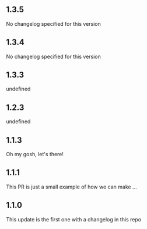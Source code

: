 
## 1.3.5

No changelog specified for this version
                
## 1.3.4

No changelog specified for this version
                
## 1.3.3

undefined
                
## 1.2.3

undefined
                
## 1.1.3

Oh my gosh, let's there!

## 1.1.1

This PR is just a small example of how we can make ...
                
## 1.1.0

This update is the first one with a changelog in this repo
                